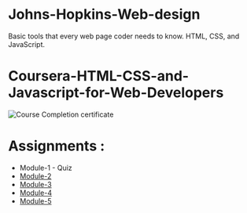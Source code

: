 # Johns-Hopkins-Web-design
Basic tools that every web page coder needs to know. HTML, CSS, and JavaScript.
# Coursera-HTML-CSS-and-Javascript-for-Web-Developers
![Course Completion certificate](https://github.com/BaeBischops/Johns_Hopkins_University/HTML_CSS_Javascript_For_Web_Developers/blob/master/Certificate.PNG)


# Assignments :

* Module-1 - Quiz 
* [Module-2](https://BaeBischops.github.io/Johns_Hopkins_University/HTML_CSS_Javascript_For_Web_Developers/Assignments_2/index.html)
* [Module-3](https://BaeBischops.github.io/Johns_Hopkins_University/HTML_CSS_Javascript_For_Web_Developers/Assignments_3/index.html)
* [Module-4](https://BaeBischops.github.io/Johns_Hopkins_University/HTML_CSS_Javascript_For_Web_Developers/Assignments_4/index.html)
* [Module-5](https://BaeBischops.github.io/Johns_Hopkins_University/HTML_CSS_Javascript_For_Web_Developers/Assignments_5/index.html)
